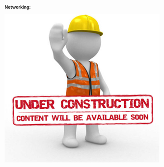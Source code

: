 **Networking:**

![](https://github.com/hfarooqui/knowledge_base/blob/master/images/Page_Under_Construction.jpg)
